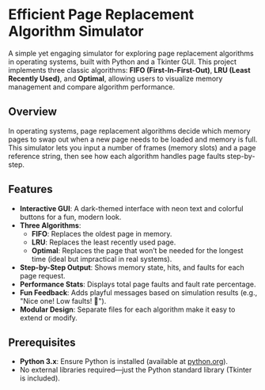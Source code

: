 # Efficient Page Replacement Algorithm Simulator

A simple yet engaging simulator for exploring page replacement algorithms in operating systems, built with Python and a Tkinter GUI. This project implements three classic algorithms: **FIFO (First-In-First-Out)**, **LRU (Least Recently Used)**, and **Optimal**, allowing users to visualize memory management and compare algorithm performance.

## Overview
In operating systems, page replacement algorithms decide which memory pages to swap out when a new page needs to be loaded and memory is full. This simulator lets you input a number of frames (memory slots) and a page reference string, then see how each algorithm handles page faults step-by-step.

## Features
- **Interactive GUI**: A dark-themed interface with neon text and colorful buttons for a fun, modern look.
- **Three Algorithms**:
  - **FIFO**: Replaces the oldest page in memory.
  - **LRU**: Replaces the least recently used page.
  - **Optimal**: Replaces the page that won’t be needed for the longest time (ideal but impractical in real systems).
- **Step-by-Step Output**: Shows memory state, hits, and faults for each page request.
- **Performance Stats**: Displays total page faults and fault rate percentage.
- **Fun Feedback**: Adds playful messages based on simulation results (e.g., "Nice one! Low faults! 🚀").
- **Modular Design**: Separate files for each algorithm make it easy to extend or modify.

## Prerequisites
- **Python 3.x**: Ensure Python is installed (available at [python.org](https://www.python.org/)).
- No external libraries required—just the Python standard library (Tkinter is included).


